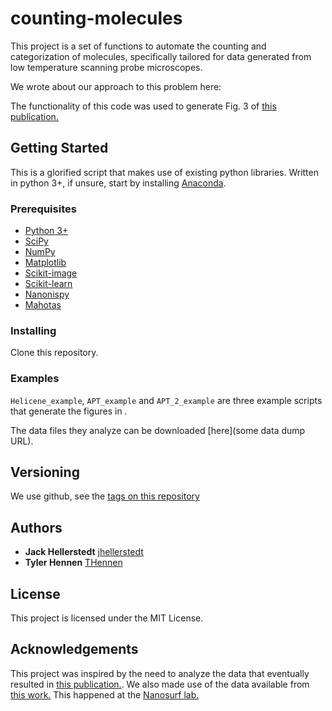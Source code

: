# counting-molecules

This project is a set of functions to automate the counting and categorization of molecules, specifically tailored for data generated from low temperature scanning probe microscopes.

We wrote about our approach to this problem here: <CITE ARTICLE>

The functionality of this code was used to generate Fig. 3 of [this publication.](https://onlinelibrary.wiley.com/doi/abs/10.1002/anie.201812334)

## Getting Started

This is a glorified script that makes use of existing python libraries.  Written in python 3+, if unsure, start by installing [Anaconda](https://www.anaconda.com/download).

### Prerequisites

* [Python 3+](https://www.anaconda.com/download)
* [SciPy](https://www.scipy.org/)
* [NumPy](http://www.numpy.org/)
* [Matplotlib](https://matplotlib.org/)
* [Scikit-image](https://scikit-image.org/)
* [Scikit-learn](https://scikit-learn.org/stable/)
* [Nanonispy](http://ysebastien.me/nanonispy-my-first-python-package.html)
* [Mahotas](https://mahotas.readthedocs.io/en/latest/)

### Installing

Clone this repository.

### Examples

`Helicene_example`, `APT_example` and `APT_2_example` are three example scripts that generate the figures in <CITE ARTICLE>.

The data files they analyze can be downloaded [here](some data dump URL).

## Versioning

We use github, see the [tags on this repository](https://github.com/thennen/counting-molecules/tags)

## Authors

* **Jack Hellerstedt** [jhellerstedt](https://github.com/jhellerstedt)
* **Tyler Hennen** [THennen](https://github.com/thennen)

## License

This project is licensed under the MIT License.

## Acknowledgements

This project was inspired by the need to analyze the data that eventually resulted in [this publication.](https://onlinelibrary.wiley.com/doi/abs/10.1002/anie.201812334).
We also made use of the data available from [this work.](https://www.nature.com/articles/nchem.2662)
This happened at the [Nanosurf lab.](https://nanosurf.fzu.cz/)
